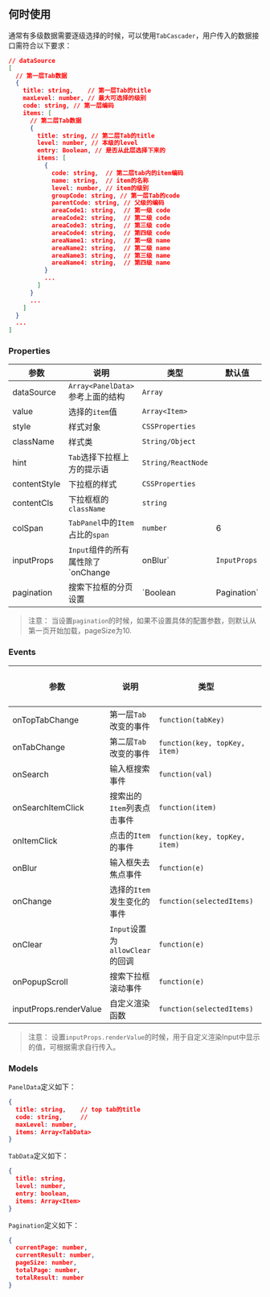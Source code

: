 ## 何时使用

通常有多级数据需要逐级选择的时候，可以使用`TabCascader`，用户传入的数据接口需符合以下要求：

```json
// dataSource
[
  // 第一层Tab数据 
  {
    title: string,    // 第一层Tab的title
    maxLevel: number, // 最大可选择的级别
    code: string, // 第一层编码
    items: [
      // 第二层Tab数据
      {
        title: string, // 第二层Tab的title
        level: number, // 本级的level
        entry: Boolean, // 是否从此层选择下来的
        items: [
          {
            code: string,  // 第二层tab内的item编码
            name: string,  // item的名称
            level: number, // item的级别
            groupCode: string, // 第一层Tab的code
            parentCode: string, // 父级的编码
            areaCode1: string,  // 第一级 code
            areaCode2: string,  // 第二级 code
            areaCode3: string,  // 第三级 code
            areaCode4: string,  // 第四级 code
            areaName1: string,  // 第一级 name
            areaName2: string,  // 第二级 name
            areaName3: string,  // 第三级 name
            areaName4: string,  // 第四级 name
          }
          ...
        ]
      }
      ...
    ]
  }
  ...
]
```


### Properties

| 参数         | 说明                                       | 类型                   | 默认值 |
| ------------ | ------------------------------------------ | ---------------------- | ------ |
| dataSource   | `Array<PanelData>`参考上面的结构           | `Array`                |        |
| value        | 选择的`item`值                             | `Array<Item>`          |        |
| style        | 样式对象                                   | `CSSProperties`        |        |
| className    | 样式类                                     | `String/Object`        |        |
| hint         | `Tab`选择下拉框上方的提示语                | `String/ReactNode`     |        |
| contentStyle | 下拉框的样式                               | `CSSProperties`        |        |
| contentCls   | 下拉框框的`className`                      | `string`               |        |
| colSpan      | `TabPanel`中的`Item`占比的`span`           | `number`               | 6      |
| inputProps   | `Input`组件的所有属性除了`onChange|onBlur` | `InputProps`           |        |
| pagination   | 搜索下拉框的分页设置                       | `Boolean | Pagination` |        |

> 注意： 当设置`pagination`的时候，如果不设置具体的配置参数，则默认从第一页开始加载，pageSize为10.


### Events

| 参数                   | 说明                            | 类型                          | 默认值 |
| ---------------------- | ------------------------------- | ----------------------------- | ------ |
| onTopTabChange         | 第一层`Tab`改变的事件           | `function(tabKey)`            | 无     |
| onTabChange            | 第二层`Tab`改变的事件           | `function(key, topKey, item)` | 无     |
| onSearch               | 输入框搜索事件                  | `function(val)`               | 无     |
| onSearchItemClick      | 搜索出的`Item`列表点击事件      | `function(item)`              | 无     |
| onItemClick            | 点击的`Item`的事件              | `function(key, topKey, item)` | 无     |
| onBlur                 | 输入框失去焦点事件              | `function(e)`                 | 无     |
| onChange               | 选择的`Item`发生变化的事件      | `function(selectedItems)`     | 无     |
| onClear                | `Input`设置为`allowClear`的回调 | `function(e)`                 | 无     |
| onPopupScroll          | 搜索下拉框滚动事件              | `function(e)`                 | 无     |
| inputProps.renderValue | 自定义渲染函数                  | `function(selectedItems)`     |      |

> 注意： 设置`inputProps.renderValue`的时候，用于自定义渲染Input中显示的值，可根据需求自行传入。

### Models

`PanelData`定义如下：

```json
{
  title: string,    // top tab的title
  code: string,     // 
  maxLevel: number,
  items: Array<TabData>
}
```

`TabData`定义如下：

```json
{
  title: string,
  level: number,
  entry: boolean,
  items: Array<Item>
}
```

`Pagination`定义如下：

```json
{
  currentPage: number,
  currentResult: number,
  pageSize: number,
  totalPage: number,
  totalResult: number
}
```